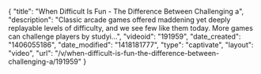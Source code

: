 {
    "title": "When Difficult Is Fun - The Difference Between Challenging a",
    "description": "Classic arcade games offered maddening yet deeply replayable levels of difficulty, and we see few like them today. More games can challenge players by studyi...",
    "videoid": "191959",
    "date_created": "1406055186",
    "date_modified": "1418181777",
    "type": "captivate",
    "layout": "video",
    "url": "\/v\/when-difficult-is-fun-the-difference-between-challenging-a\/191959"
}
